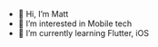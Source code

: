 - 👋 Hi, I’m Matt
- 👀 I’m interested in Mobile tech
- 🌱 I’m currently learning Flutter, iOS

<!---
MattK97/MattK97 is a ✨ special ✨ repository because its `README.md` (this file) appears on your GitHub profile.
You can click the Preview link to take a look at your changes.
--->
